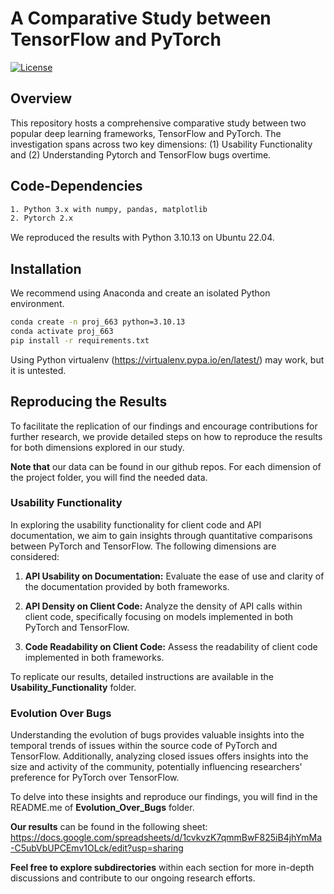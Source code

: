# A Comparative Study between TensorFlow and PyTorch

[![License](https://img.shields.io/badge/License-MIT-blue.svg)](LICENSE)

## Overview
This repository hosts a comprehensive comparative study between two popular deep learning frameworks, TensorFlow and PyTorch. The investigation spans across two key dimensions: (1) Usability Functionality and (2) Understanding Pytorch and TensorFlow bugs overtime.

## Code-Dependencies
```bash
1. Python 3.x with numpy, pandas, matplotlib
2. Pytorch 2.x
```
We reproduced the results with Python 3.10.13 on Ubuntu 22.04.

## Installation 

We recommend using Anaconda and create an isolated Python environment.

```bash
conda create -n proj_663 python=3.10.13
conda activate proj_663
pip install -r requirements.txt
```

Using Python virtualenv (https://virtualenv.pypa.io/en/latest/) may work, but it is untested. 
## Reproducing the Results 

To facilitate the replication of our findings and encourage contributions for further research, we provide detailed steps on how to reproduce the results for both dimensions explored in our study.

**Note that** our data can be found in our github repos. For each dimension of the project folder, you will find the needed data. 


### Usability Functionality

In exploring the usability functionality for client code and API documentation, we aim to gain insights through quantitative comparisons between PyTorch and TensorFlow. The following dimensions are considered:

1. **API Usability on Documentation:** Evaluate the ease of use and clarity of the documentation provided by both frameworks.

2. **API Density on Client Code:** Analyze the density of API calls within client code, specifically focusing on models implemented in both PyTorch and TensorFlow.

3. **Code Readability on Client Code:** Assess the readability of client code implemented in both frameworks.

To replicate our results, detailed instructions are available in the **Usability_Functionality** folder.

### Evolution Over Bugs

Understanding the evolution of bugs provides valuable insights into the temporal trends of issues within the source code of PyTorch and TensorFlow. Additionally, analyzing closed issues offers insights into the size and activity of the community, potentially influencing researchers' preference for PyTorch over TensorFlow.

To delve into these insights and reproduce our findings, you will find in the README.me of **Evolution_Over_Bugs** folder.


**Our results** can be found in the following sheet: https://docs.google.com/spreadsheets/d/1cvkvzK7qmmBwF825iB4jhYmMa-C5ubVbUPCEmv1OLck/edit?usp=sharing



**Feel free to explore subdirectories** within each section for more in-depth discussions and contribute to our ongoing research efforts.
